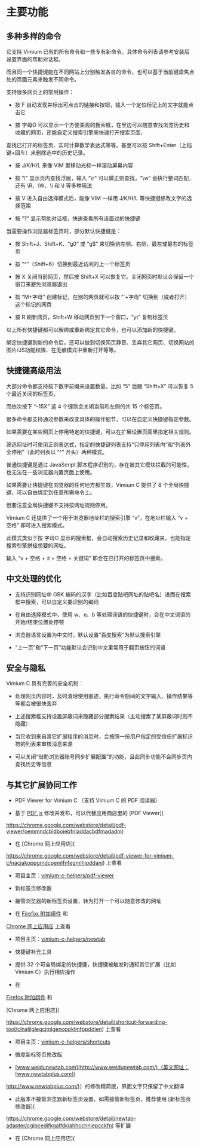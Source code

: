 # 主要功能

## 多种多样的命令

它支持 Vimium 已有的所有命令和一些专有新命令，具体命令列表请参考安装后设置界面的帮助对话框。

而且同一个快捷键能在不同网站上分别触发各自的命令，也可以基于当前键盘焦点处的页面元素来触发不同命令。

支持很多网页上的常用操作：

* 按 F 自动发现并标出可点击的链接和按钮，输入一个定位标记上的文字就能点击它

* 按 字母O 可以显示一个方便美观的搜索框，在里边可以随意查找浏览历史和收藏的网页，还能自定义搜索引擎来快速打开搜索页面、

查找已打开的标签页、实时计算数学表达式等等。甚至可以按 Shift+Enter（上档键+回车）来删除选中的历史记录。

* 按 J/K/H/L 来像 VIM 里移动光标一样滚动屏幕内容

* 按 “/” 显示页内查找浮层，输入 “\r” 可以做正则查找，“\w” 会执行整词匹配，还有 \R、\W、\i 和 \I 等多种用法

* 按 V 进入自由选择模式后，能像 VIM 一样用 J/K/H/L 等快捷键修改文字的选择范围

* 按 “?” 显示帮助对话框，快速查看所有设置过的快捷键

当需要操作浏览器标签页时，部分默认快捷键是：

* 按 Shift+J、Shift+K、“g0” 或 “g$” 来切换到左侧、右侧、最左或最右的标签页

* 按 “^”（Shift+6）切换到最近访问的上一个标签页

* 按 X 关闭当前网页，然后按 Shift+X 可以恢复它。关闭网页时默认会保留一个窗口来避免浏览器退出

* 按 “M+字母” 创建标记，在别的网页就可以按 “`+字母” 切换到（或者打开）这个标记的网页

* 按 R 刷新网页，Shift+W 移动网页到下一个窗口，“yt” 复制标签页

以上所有快捷键都可以解绑或重新绑定其它命令，也可以添加新的快捷键。

绑定快捷键到新的命令后，还可以做到切换网页静音、丢弃其它网页、切换网站的图片/JS功能权限、在无痕模式中重新打开等等。

## 快捷键高级用法

大部分命令都支持按下数字前缀来设置数量。比如 “5” 后跟 “Shift+X” 可以恢复 5 个最近关闭的标签页，

而依次按下 “-15X” 这 4 个键则会关闭当前和左侧的共 15 个标签页。

很多命令都支持通过参数来改变具体的操作细节，可以在自定义快捷键指定参数。

如果需要在某些网页上停用特定的快捷键，可以在扩展设置页面里指定相关规则。

筛选网址时可使用正则表达式，指定的快捷键列表支持“只停用列表内”和“列表外全停用”（此时列表以 “^” 开头）两种模式。

普通快捷键是通过 JavaScript 脚本程序识别的，存在被其它模块拦截的可能性，也无法在一些浏览器内置页面上使用。

如果需要让快捷键在浏览器的任何地方都生效，Vimium C 提供了 8 个全局快捷键，可以自由绑定到任意所需命令上。

但要注意全局快捷键不支持按网址规则停用。

Vimium C 还提供了一个用于浏览器地址栏的搜索引擎 “v”，在地址栏输入 “v + 空格” 即可进入搜索模式。

此模式类似于按 字母O 显示的搜索框，会自动搜索历史记录和收藏夹，也能指定搜索引擎拼接想要的网址。

输入 “v + 空格 + :t + 空格 + 关键词” 即会在已打开的标签页中搜索。

## 中文处理的优化

* 支持识别网址中 GBK 编码的汉字（比如百度贴吧网址的贴吧名）进而在搜索框中搜索，可以自定义要识别的编码

* 在自由选择模式中，使用 w、e、b 等处理词语的快捷键时，会在中文词语的开始/结束位置处停顿

* 浏览器语言设置为中文时，默认设置“百度搜索”为默认搜索引擎

* “上一页”和“下一页”功能默认会识别中文里常用于翻页按钮的词语

## 安全与隐私

Vimium C 具有完善的安全机制：

* 处理网页内容时，及时清理使用痕迹，执行命令期间的文字输入、操作结果等等都会被很快丢弃

* 上述搜索框支持设置屏蔽词来隐藏部分搜索结果（主动搜索了某屏蔽词时则不隐藏）

* 当它收到来自其它扩展程序的消息时，会按照一份用户指定的受信任扩展标识符的列表来审核消息来源

* 可以关闭“借助浏览器账号同步扩展配置”的功能，且此同步功能不会同步页内查找历史等信息

## 与其它扩展协同工作

* PDF Viewer for Vimium C （支持 Vimium C 的 PDF 阅读器）

* 基于 [PDF.js](https://github.com/mozilla/pdf.js/) 修改并发布，可以代替应用商店里的 [PDF Viewer](

https://chrome.google.com/webstore/detail/pdf-viewer/oemmndcbldboiebfnladdacbdfmadadm)

* 在 [Chrome 网上应用店](

https://chrome.google.com/webstore/detail/pdf-viewer-for-vimium-c/nacjakoppgmdcpemlfnfegmlhipddanj) 上查看

* 项目主页：[vimium-c-helpers/pdf-viewer](https://gitee.com/gdh1995/vimium-c-helpers/tree/master/pdf-viewer)

* 新标签页修改器

* 接管浏览器的新标签页设置，转为打开一个可以随意修改的网址

* 在 [Firefox 附加组件](https://addons.mozilla.org/firefox/addon/newtab-adapter/?src=external-vc-readme) 和

[Chrome 网上应用店](https://chrome.google.com/webstore/detail/newtab-adapter/cglpcedifkgalfdklahhcchnjepcckfn) 上查看

* 项目主页：[vimium-c-helpers/newtab](https://gitee.com/gdh1993/vimium-c-helpers/tree/master/newtab#git-readme)

* 快捷键补充工具

* 提供 32 个可全局绑定的快捷键，快捷键被触发时通知其它扩展（比如 Vimium C）执行相应操作

* 在

[Firefox 附加组件](https://addons.mozilla.org/firefox/addon/shortcut-forwarding-tool/?src=external-vc-readme) 和

[Chrome 网上应用店](

https://chrome.google.com/webstore/detail/shortcut-forwarding-tool/clnalilglegcjmlgenoppklmfppddien) 上查看

* 项目主页：[vimium-c-helpers/shortcuts](https://gitee.com/gdh1995/vimium-c-helpers/tree/master/shortcuts#git-readme)

* 微度新标签页修改版

* [www.weidunewtab.com](http://www.weidunewtab.com/)（英文网址：[www.newtabplus.com](

http://www.newtabplus.com/)）的修改精简版，界面文字只保留了中文翻译

* 此版本不接管浏览器新标签页设置，如需接管新标签页，推荐使用 [新标签页修改器](

https://chrome.google.com/webstore/detail/newtab-adapter/cglpcedifkgalfdklahhcchnjepcckfn) 等扩展

* 在 [Chrome 网上应用店](
